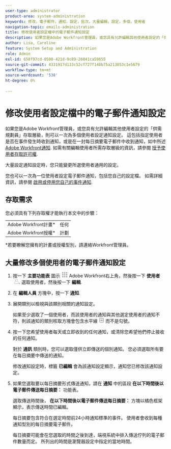 ```yaml
---
user-type: administrator
product-area: system-administration
keywords: 修改，電子郵件，通知，設定，批次，大量編輯，設定，多個，使用者
navigation-topic: emails-administration
title: 修改使用者設定檔中的電子郵件通知設定
description: 如果您是Adobe Workfront管理員，或您具有允許編輯其他使用者設定的「供需規劃員」存取層級，則可以一次為多個使用者設定通知設定。 這包括指定使用者在事件發生時收到通知，還是如Adobe Workfront通知中所述，在每日摘要電子郵件中收到通知。 如需編輯使用者所需存取層級的詳細資訊，請參閱授予使用者存取許可權。
author: Lisa, Caroline
feature: System Setup and Administration
role: Admin
exl-id: 658f97cd-0500-421d-9c89-26041ca59655
source-git-commit: 4331917d133c52cf727f148b75a213853c1e5679
workflow-type: tm+mt
source-wordcount: '538'
ht-degree: 0%

---
```


# 修改使用者設定檔中的電子郵件通知設定

如果您是Adobe Workfront管理員，或您具有允許編輯其他使用者設定的「供需規劃員」存取層級，則可以一次為多個使用者設定通知設定。 這包括指定使用者是否在事件發生時收到通知，或是在一封每日摘要電子郵件中收到通知，如中所述 [Adobe Workfront通知](../../../workfront-basics/using-notifications/wf-notifications.md). 如需有關編輯使用者所需存取層級的資訊，請參閱 [授予使用者存取許可權](../../../administration-and-setup/add-users/configure-and-grant-access/grant-access-other-users.md).

大量設定通知設定時，您只能變更所選使用者通用的設定。

您也可以一次為一位使用者設定電子郵件通知，包括您自己的設定檔。 如需詳細資訊，請參閱 [啟用或停用您自己的事件通知](../../../workfront-basics/using-notifications/activate-or-deactivate-your-own-event-notifications.md).

## 存取需求

您必須具有下列存取權才能執行本文中的步驟：

<table style="table-layout:auto"> 
 <col> 
 <col> 
 <tbody> 
  <tr> 
   <td role="rowheader">Adobe Workfront計畫*</td> 
   <td>任何</td> 
  </tr> 
  <tr> 
   <td role="rowheader">Adobe Workfront授權*</td> 
   <td>計劃</td> 
  </tr> 
 </tbody> 
</table>

&#42;若要瞭解您擁有的計畫或授權型別，請連絡Workfront管理員。

## 大量修改多個使用者的電子郵件通知設定

1. 按一下 **主要功能表** 圖示 ![](assets/main-menu-icon.png) Adobe Workfront右上角，然後按一下 **使用者** ![](assets/users-icon-in-main-menu.png). 選取使用者，然後按一下 **編輯**.
1. 在 **編輯人員** 方塊中，按一下 **通知**.

1. 展開類別以檢視與該類別相關的通知設定。

   如果至少選取了一個使用者，而該使用者的通知與其他選定使用者的通知不符，則該通知的類別核取方塊會包含水平線 ![](assets/straight-line-instead-of-checkmark.jpg) 而不是勾號。

1. 按一下您希望使用者每天或立即收到的任何通知，或清除您希望他們停止接收的任何通知。

   對於 **通訊** 類別時，您可以選取僅供立即傳送的個別通知。 您必須選取所有要在每日摘要中傳送的通知。

   修改通知設定時，標籤 **已編輯** 會為該通知設定顯示，通知您已修改該通知設定。

1. 如果您選取要以每日摘要形式傳送通知，請在 **通知** 中的區段 **在以下時間後以電子郵件傳送每日摘要：** 功能表。

   選取傳送時間後， **在以下時間後以電子郵件傳送每日摘要：** 方塊以橘色框架顯示，表示傳送時間已編輯。

   每日摘要包含符合在選定時間前24小時通知標準的事件。 使用者會收到每種通知型別的每日摘要電子郵件。

   每日摘要可能會在您選取的時間之後到達，端視系統中排入傳送佇列的電子郵件數量而定。 所列出的時間是瀏覽器設定中指定的當地時間。
